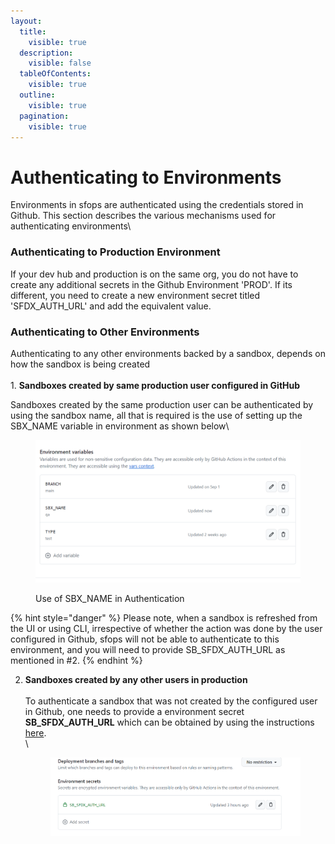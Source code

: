 ```yaml
---
layout:
  title:
    visible: true
  description:
    visible: false
  tableOfContents:
    visible: true
  outline:
    visible: true
  pagination:
    visible: true
---
```


# Authenticating to Environments

Environments in sfops are authenticated using the credentials stored in Github. This section describes the various mechanisms used for authenticating environments\


### Authenticating to  Production  Environment

If your dev hub and production is on the same org, you do not have to create any additional secrets  in the Github Environment 'PROD'. If its different, you need to create a new  environment secret titled 'SFDX\_AUTH\_URL' and add the equivalent value.

### Authenticating to Other Environments&#x20;

Authenticating to any other environments backed by a sandbox, depends on how the sandbox is being created\
\
1\.  **Sandboxes created by  same production user configured in GitHub**

Sandboxes created by the same production user can be authenticated  by using the sandbox name, all that is required is the use of setting up the SBX\_NAME variable in environment as shown below\


<figure><img src="../../.gitbook/assets/EnvVarsSandbox.png" alt=""><figcaption><p>Use of SBX_NAME in Authentication</p></figcaption></figure>



{% hint style="danger" %}
Please note, when a sandbox is refreshed from the UI or using CLI,  irrespective of whether the action was done by the user configured in Github,  sfops will not be able to authenticate to this environment, and you will need to provide SB\_SFDX\_AUTH\_URL  as mentioned in #2.
{% endhint %}

2.  **Sandboxes created by  any other users in production**\
    \
    To authenticate a sandbox that was not created by the configured user in Github, one needs to provide a environment secret **SB\_SFDX\_AUTH\_URL** which can be obtained by using the instructions [here](../../implementing-your-ci-cd/getting-started/getting-started-1.md#g.-authenticate-to-lower-sandbox-environments-via-cli).\
    \


    <figure><img src="../../.gitbook/assets/EnvSecretsSandbox.png" alt=""><figcaption></figcaption></figure>



